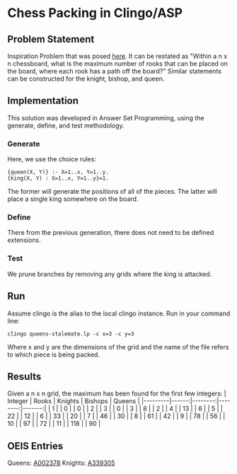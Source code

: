 # Chess Packing in Clingo/ASP
## Problem Statement
Inspiration Problem that was posed [here](https://veniamin-ilmer.github.io/ship-city).
It can be restated as "Within a n x n chessboard, what is the maximum number of rooks that can be placed on the board, where each rook has a path off the board?" Similar statements can be constructed for the knight, bishop, and queen.
## Implementation
This solution was developed in Answer Set Programming, using the generate, define, and test methodology.
### Generate
Here, we use the choice rules:

```
{queen(X, Y)} :- X=1..x, Y=1..y.
{king(X, Y) : X=1..x, Y=1..y}=1.
```

The former will generate the positions of all of the pieces. The latter will place a single king somewhere on the board.
### Define
There from the previous generation, there does not need to be defined extensions.
### Test
We prune branches by removing any grids where the king is attacked.
## Run
Assume clingo is the alias to the local clingo instance.
Run in your command line:

`clingo queens-stalemate.lp -c x=3 -c y=3`

Where x and y are the dimensions of the grid and the name of the file refers to which piece is being packed.
## Results
Given a n x n grid, the maximum has been found for the first few integers:
| Integer | Rooks | Knights | Bishops | Queens |
|---------|------:|--------:|--------:|-------:|
| 1       |       |       0 |         |      0 |
| 2       |       |       3 |         |      0 |
| 3       |       |       8 |         |      2 |
| 4       |       |      13 |         |      6 |
| 5       |       |      22 |         |     12 |
| 6       |       |      33 |         |     20 |
| 7       |       |      46 |         |     30 |
| 8       |       |      61 |         |     42 |
| 9       |       |      78 |         |     56 |
| 10      |       |      97 |         |     72 |
| 11      |       |     118 |         |     90 |
## OEIS Entries
Queens: [A002378](https://oeis.org/A002378)
Knights: [A339305](https://oeis.org/A339305)
